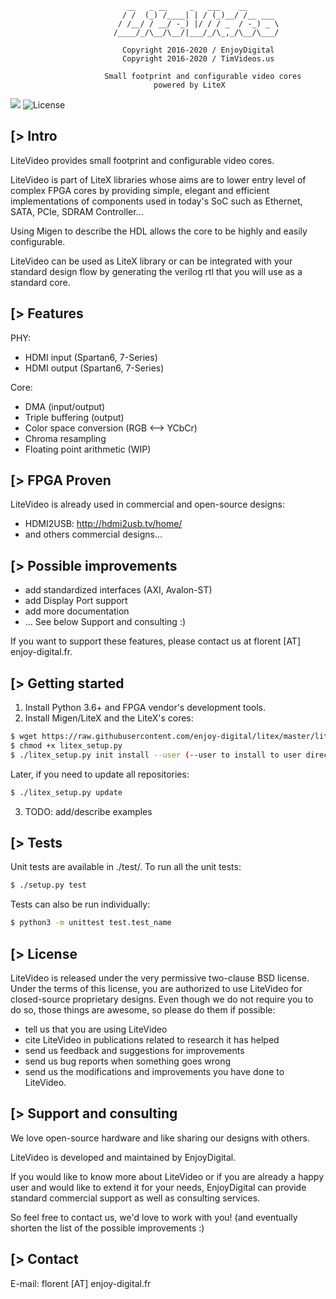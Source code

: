 ```
                          __   _ __     _   ___    __
                         / /  (_) /____| | / (_)__/ /__ ___
                        / /__/ / __/ -_) |/ / / _  / -_) _ \
                       /____/_/\__/\__/|___/_/\_,_/\__/\___/

                         Copyright 2016-2020 / EnjoyDigital
                         Copyright 2016-2020 / TimVideos.us

                     Small footprint and configurable video cores
                                powered by LiteX
```

[![](https://travis-ci.com/enjoy-digital/litevideo.svg?branch=master)](https://travis-ci.com/enjoy-digital/litevideo) ![License](https://img.shields.io/badge/License-BSD%202--Clause-orange.svg)


[> Intro
--------
LiteVideo provides small footprint and configurable video cores.

LiteVideo is part of LiteX libraries whose aims are to lower entry level of
complex FPGA cores by providing simple, elegant and efficient implementations
of components used in today's SoC such as Ethernet, SATA, PCIe, SDRAM Controller...

Using Migen to describe the HDL allows the core to be highly and easily configurable.

LiteVideo can be used as LiteX library or can be integrated with your standard
design flow by generating the verilog rtl that you will use as a standard core.

[> Features
-----------
PHY:
  - HDMI input (Spartan6, 7-Series)
  - HDMI output (Spartan6, 7-Series)

Core:
  - DMA (input/output)
  - Triple buffering (output)
  - Color space conversion (RGB <--> YCbCr)
  - Chroma resampling
  - Floating point arithmetic (WIP)

[> FPGA Proven
--------------
LiteVideo is already used in commercial and open-source designs:
- HDMI2USB: http://hdmi2usb.tv/home/
- and others commercial designs...

[> Possible improvements
------------------------
- add standardized interfaces (AXI, Avalon-ST)
- add Display Port support
- add more documentation
- ... See below Support and consulting :)

If you want to support these features, please contact us at florent [AT]
enjoy-digital.fr.

[> Getting started
------------------
1. Install Python 3.6+ and FPGA vendor's development tools.
2. Install Migen/LiteX and the LiteX's cores:

```sh
$ wget https://raw.githubusercontent.com/enjoy-digital/litex/master/litex_setup.py
$ chmod +x litex_setup.py
$ ./litex_setup.py init install --user (--user to install to user directory)
```
  Later, if you need to update all repositories:
```sh
$ ./litex_setup.py update
```

3. TODO: add/describe examples

[> Tests
--------
Unit tests are available in ./test/.
To run all the unit tests:
```sh
$ ./setup.py test
```

Tests can also be run individually:
```sh
$ python3 -m unittest test.test_name
```

[> License
----------
LiteVideo is released under the very permissive two-clause BSD license. Under the
terms of this license, you are authorized to use LiteVideo for closed-source
proprietary designs.
Even though we do not require you to do so, those things are awesome, so please
do them if possible:
 - tell us that you are using LiteVideo
 - cite LiteVideo in publications related to research it has helped
 - send us feedback and suggestions for improvements
 - send us bug reports when something goes wrong
 - send us the modifications and improvements you have done to LiteVideo.

[> Support and consulting
-------------------------
We love open-source hardware and like sharing our designs with others.

LiteVideo is developed and maintained by EnjoyDigital.

If you would like to know more about LiteVideo or if you are already a happy user
and would like to extend it for your needs, EnjoyDigital can provide standard
commercial support as well as consulting services.

So feel free to contact us, we'd love to work with you! (and eventually shorten
the list of the possible improvements :)

[> Contact
----------
E-mail: florent [AT] enjoy-digital.fr
